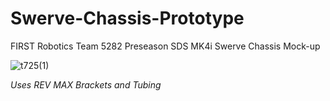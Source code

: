 # Swerve-Chassis-Prototype
FIRST Robotics Team 5282 Preseason SDS MK4i Swerve Chassis Mock-up

![t725(1)](https://github.com/Banana21y/Swerve-Chassis-Prototype/assets/150275426/df028cbd-ec29-4635-bbeb-83803e5805eb)

*Uses REV MAX Brackets and Tubing*
